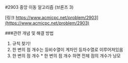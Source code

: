 #2903 중앙 이동 알고리즘 (브론즈 3)

[링크 https://www.acmicpc.net/problem/2903](https://www.acmicpc.net/problem/2903)

###관련 개념 및 해결 방법
1. 규칙 찾기!
2. 한 변의 점 개수는 등비수열이 계차인 등차수열로 이루어져있음
3. 한 변의 점 개수 * 한 변의 점 개수 하면 전체 점의 개수가 낭모

<br>

